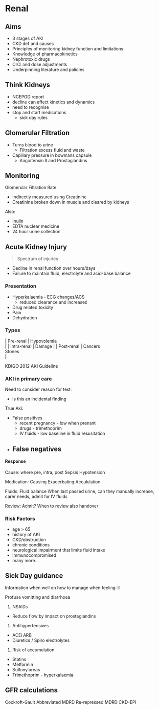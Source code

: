 # Renal

## Aims

- 3 stages of AKI
- CKD def and causes
- Principles of monitoring kidney function and limitations
- Knowledge of pharmacokinetics
- Nephrotoxic drugs
- CrCl and dose adjustments
- Underpinning literature and policies

## Think Kidneys

- NCEPOD report
- decline can affect kinetics and dynamics
- need to recognise
- stop and start medications
  - sick day rules

## Glomerular Filtration

- Turns blood to urine
  - Filtration excess fluid and waste
- Capillary pressure in bowmans capsule
  - Angiotensin II and Prostaglandins

## Monitoring

Glomerular Filtration Rate

- Indirectly measured using Creatinine
- Creatinine broken down in muscle and cleared by kidneys

Also:
  - Inulin
  - EDTA nuclear medicine
  - 24 hour urine collection

## Acute Kidney Injury

> Spectrum of injuries

- Decline in renal function over hours/days
- Failure to maintain fluid, electrolyte and acid-base balance

### Presentation

- Hyperkalaemia - ECG changes/ACS
  - reduced clearance and increased
- Drug related toxicity
- Pain
- Dehydration

### Types

| Pre-renal | Hypovolemia<br> |
| Intra-renal | Damage |
| Post-renal | Cancers<br>Stones<br> |

KDIGO 2012 AKI Guideline

### AKI in primary care

Need to consider reason for test:

- is this an incidental finding

True Aki:

- False positives
  - recent pregnancy - low when prenant
  - drugs - trimethoprim
  - IV fluids - low baseline in fluid resusitation
- False negatives
  - 

#### Response

Cause: where pre, intra, post
Sepsis
Hypotension

Medication:
Causing
Exacerbating
Accululation

Fluids:
Fluid balance
When last passed urine, can they manually increase, carer needs, admit for IV fluids

Review:
Admit?
When to review also handover

### Risk Factors

- age > 65
- history of AKI
- CKD/obstruction
- chronic conditions
- neurological impairment that limits fluid intake
- immunocompromised
- many more...

## Sick Day guidance

Information when well on how to manage when feeling ill

Profuse vomitting and diarrhoea

1. NSAIDs
  - Reduce flow by impact on prostaglandins
1. Antihypertensives
  - ACEi ARB
  - Diuretics / Spiro electrolytes
1. Risk of accumulation
  - Statins
  - Metformin
  - Sulfonylureas
  - Trimethoprim - hyperkalaemia

## GFR calculations

Cockroft-Gault
Abbreviated MDRD
Re-repressed MDRD
CKD-EPI